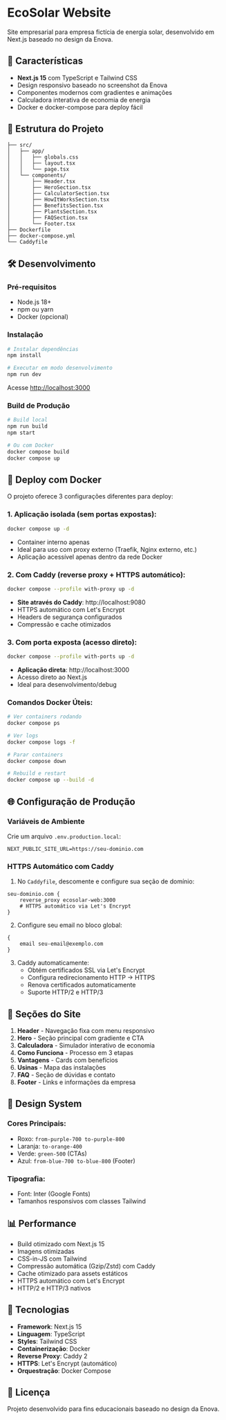# EcoSolar Website

Site empresarial para empresa fictícia de energia solar, desenvolvido em Next.js baseado no design da Enova.

## 🚀 Características

- **Next.js 15** com TypeScript e Tailwind CSS
- Design responsivo baseado no screenshot da Enova
- Componentes modernos com gradientes e animações
- Calculadora interativa de economia de energia
- Docker e docker-compose para deploy fácil

## 📁 Estrutura do Projeto

```
├── src/
│   ├── app/
│   │   ├── globals.css
│   │   ├── layout.tsx
│   │   └── page.tsx
│   └── components/
│       ├── Header.tsx
│       ├── HeroSection.tsx
│       ├── CalculatorSection.tsx
│       ├── HowItWorksSection.tsx
│       ├── BenefitsSection.tsx
│       ├── PlantsSection.tsx
│       ├── FAQSection.tsx
│       └── Footer.tsx
├── Dockerfile
├── docker-compose.yml
└── Caddyfile
```

## 🛠️ Desenvolvimento

### Pré-requisitos

- Node.js 18+
- npm ou yarn
- Docker (opcional)

### Instalação

```bash
# Instalar dependências
npm install

# Executar em modo desenvolvimento
npm run dev
```

Acesse [http://localhost:3000](http://localhost:3000)

### Build de Produção

```bash
# Build local
npm run build
npm start

# Ou com Docker
docker compose build
docker compose up
```

## 🐳 Deploy com Docker

O projeto oferece 3 configurações diferentes para deploy:

### 1. Aplicação isolada (sem portas expostas):

```bash
docker compose up -d
```
- Container interno apenas
- Ideal para uso com proxy externo (Traefik, Nginx externo, etc.)
- Aplicação acessível apenas dentro da rede Docker

### 2. Com Caddy (reverse proxy + HTTPS automático):

```bash
docker compose --profile with-proxy up -d
```
- **Site através do Caddy**: http://localhost:9080
- HTTPS automático com Let's Encrypt
- Headers de segurança configurados
- Compressão e cache otimizados

### 3. Com porta exposta (acesso direto):

```bash
docker compose --profile with-ports up -d
```
- **Aplicação direta**: http://localhost:3000
- Acesso direto ao Next.js
- Ideal para desenvolvimento/debug

### Comandos Docker Úteis:

```bash
# Ver containers rodando
docker compose ps

# Ver logs
docker compose logs -f

# Parar containers
docker compose down

# Rebuild e restart
docker compose up --build -d
```

## 🌐 Configuração de Produção

### Variáveis de Ambiente

Crie um arquivo `.env.production.local`:

```env
NEXT_PUBLIC_SITE_URL=https://seu-dominio.com
```

### HTTPS Automático com Caddy

1. No `Caddyfile`, descomente e configure sua seção de domínio:
```
seu-dominio.com {
    reverse_proxy ecosolar-web:3000
    # HTTPS automático via Let's Encrypt
}
```

2. Configure seu email no bloco global:
```
{
    email seu-email@exemplo.com
}
```

3. Caddy automaticamente:
   - Obtém certificados SSL via Let's Encrypt
   - Configura redirecionamento HTTP → HTTPS
   - Renova certificados automaticamente
   - Suporte HTTP/2 e HTTP/3

## 📱 Seções do Site

1. **Header** - Navegação fixa com menu responsivo
2. **Hero** - Seção principal com gradiente e CTA
3. **Calculadora** - Simulador interativo de economia
4. **Como Funciona** - Processo em 3 etapas
5. **Vantagens** - Cards com benefícios
6. **Usinas** - Mapa das instalações
7. **FAQ** - Seção de dúvidas e contato
8. **Footer** - Links e informações da empresa

## 🎨 Design System

### Cores Principais:
- Roxo: `from-purple-700 to-purple-800`
- Laranja: `to-orange-400`
- Verde: `green-500` (CTAs)
- Azul: `from-blue-700 to-blue-800` (Footer)

### Tipografia:
- Font: Inter (Google Fonts)
- Tamanhos responsivos com classes Tailwind

## 📊 Performance

- Build otimizado com Next.js 15
- Imagens otimizadas
- CSS-in-JS com Tailwind
- Compressão automática (Gzip/Zstd) com Caddy
- Cache otimizado para assets estáticos
- HTTPS automático com Let's Encrypt
- HTTP/2 e HTTP/3 nativos

## 🔧 Tecnologias

- **Framework**: Next.js 15
- **Linguagem**: TypeScript
- **Styles**: Tailwind CSS
- **Containerização**: Docker
- **Reverse Proxy**: Caddy 2
- **HTTPS**: Let's Encrypt (automático)
- **Orquestração**: Docker Compose

## 📝 Licença

Projeto desenvolvido para fins educacionais baseado no design da Enova.
